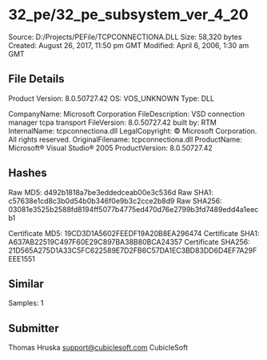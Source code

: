 32_pe/32_pe_subsystem_ver_4_20
==============================

Source:  D:/Projects/PEFile/TCPCONNECTIONA.DLL
Size:  58,320 bytes
Created:  August 26, 2017, 11:50 pm GMT
Modified:  April 6, 2006, 1:30 am GMT

File Details
------------

Product Version:  8.0.50727.42
OS:  VOS_UNKNOWN
Type:  DLL

CompanyName:  Microsoft Corporation
FileDescription:  VSD connection manager tcpa transport
FileVersion:  8.0.50727.42 built by: RTM
InternalName:  tcpconnectiona.dll
LegalCopyright:  © Microsoft Corporation. All rights reserved.
OriginalFilename:  tcpconnectiona.dll
ProductName:  Microsoft® Visual Studio® 2005
ProductVersion:  8.0.50727.42

Hashes
------

Raw MD5:  d492b1818a7be3eddedceab00e3c536d
Raw SHA1:  c57638e1cd8c3b0d54b0b346f0e9b3c2cce2b8d9
Raw SHA256:  03081e3525b2588fd8194ff5077b4775ed470d76e2799b3fd7489edd4a1eecb1

Certificate MD5:  19CD3D1A5602FEEDF19A20B8EA296474
Certificate SHA1:  A637AB22519C497F60E29C897BA38B80BCA24357
Certificate SHA256:  21D565A275D1A33C5FC622589E7D2FB6C57DA1EC3BD83DD6D4EF7A29FEEE1551

Similar
-------

Samples:  1


Submitter
---------

Thomas Hruska
support@cubiclesoft.com
CubicleSoft
